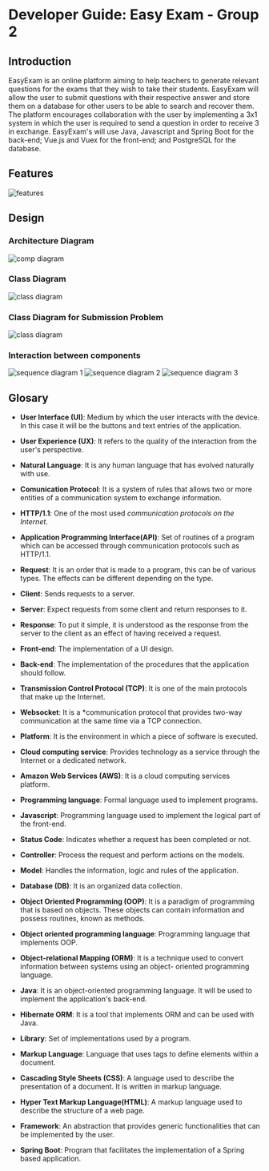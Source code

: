 # Developer Guide: Easy Exam - Group 2

## Introduction

EasyExam is an online platform aiming to help teachers to generate relevant questions for the exams that they wish to take their students. EasyExam will allow the user to submit questions with their respective answer and store them on a database for other users to be able to search and recover them. The platform encourages collaboration with the user by implementing a 3x1 system in which the user is required to send a question in order to receive 3 in exchange.
EasyExam's will use Java,  Javascript and Spring Boot for the back-end; Vue.js and Vuex for the front-end; and PostgreSQL for the database.

## Features
![features](FeaturesPlan-1.png)

## Design

### Architecture Diagram
![comp diagram](ArchitectureDiagram.png)

### Class Diagram
![class diagram](classDiagram.png)

### Class Diagram for Submission Problem
![class diagram](SubmissionProblem.png)

### Interaction between components
![sequence diagram 1](createProblem.vpd.jpg)
![sequence diagram 2](ProblemSumissionSequenceDiagram.png)
![sequence diagram 3]()

## Glosary

- **User Interface (UI)**: Medium by which the user interacts with the device. In this case it will be the buttons and text entries of the application.

- **User Experience (UX)**: It refers to the quality of the interaction from the user's perspective.

- **Natural Language**: It is any human language that has evolved naturally with use.

- **Comunication Protocol**: It is a system of rules that allows two or more entities of a communication system to exchange information.

- **HTTP/1.1**: One of the most used *communication protocols on the Internet*.

- **Application Programming Interface(API)**: Set of routines of a program which can be accessed through communication protocols such as HTTP/1.1.

- **Request**: It is an order that is made to a program, this can be of various types. The effects can be different depending on the type.

- **Client**: Sends requests to a server.

- **Server**: Expect requests from some client and return responses to it.

- **Response**: To put it simple, it is understood as the response from the server to the client as an effect of having received a request.

- **Front-end**: The implementation of a UI design.

- **Back-end**: The implementation of the procedures that the application should follow.

- **Transmission Control Protocol (TCP)**: It is one of the main protocols that make up the Internet.

- **Websocket**: It is a \*communication protocol that provides two-way communication at the same time via a TCP connection.

- **Platform**: It is the environment in which a piece of software is executed.

- **Cloud computing service**: Provides technology as a service through the Internet or a dedicated network.

- **Amazon Web Services (AWS)**: It is a cloud computing services platform.

- **Programming language**: Formal language used to implement programs.

- **Javascript**: Programming language used to implement the logical part of the front-end.

- **Status Code**: Indicates whether a request has been completed or not.

- **Controller**: Process the request and perform actions on the models.

- **Model**: Handles the information, logic and rules of the application.

- **Database (DB)**: It is an organized data collection.

- **Object Oriented Programming (OOP)**: It is a paradigm of programming that is based on objects. These objects can
contain information and possess routines, known as methods.

- **Object oriented programming language**: Programming language that implements OOP.

- **Object-relational Mapping (ORM)**: It is a technique used to convert information between systems using an object-
oriented programming language.

- **Java**: It is an object-oriented programming language. It will be used to implement the application's back-end.

- **Hibernate ORM**: It is a tool that implements ORM and can be used with Java.

- **Library**: Set of implementations used by a program.

- **Markup Language**: Language that uses tags to define elements within a document.

- **Cascading Style Sheets (CSS)**: A language used to describe the presentation of a document. It is written in markup
language.

- **Hyper Text Markup Language(HTML)**: A markup language used to describe the structure of a web page.

- **Framework**: An abstraction that provides generic functionalities that can be implemented by the user.

- **Spring Boot**: Program that facilitates the implementation of a Spring based application.
